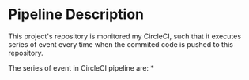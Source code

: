 # Pipeline Description
This project's repository is monitored my CircleCI, such that it executes series of event every time when the commited code is pushed to this repository.

The series of event in CircleCI pipeline are:
* 



